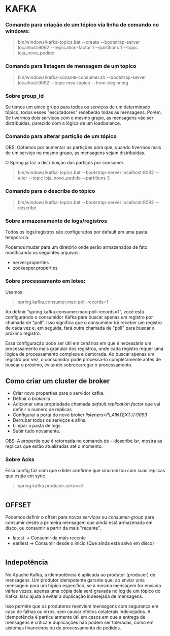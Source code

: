 # KAFKA

### Comando para criação de um tópico via linha de comando no windows:

> bin/windows/kafka-topics.bat --create --bootstrap-server localhost:9092 --replication-factor 1 --partitions 1 --topic loja_novo_pedido

### Comando para listagem de mensagem de um topico
> bin/windows/kafka-console-consumer.sh --bootstrap-server localhost:9092 --topic meu-topico --from-beginning

### Sobre group_id


Se temos um unico grupo para todos os serviços de um determinado tópico, todos esses "escutadores" receberão todas as mensagens. Porém, Se tivermos dois serviços com o mesmo grupo, as mensagens vão ser distribuidas, parecido com a lógica de um loadbalance.

### Comando para alterar partição de um tópico

OBS: Optamos por aumentar as partições para que, quando tivermos mais de um serviço no mesmo grupo, as mensagens sejam distribuidas.

O Spring ja faz a distribuição das partiçõs por consumer.

> bin/windows/kafka-topics.bat --bootstrap-server localhost:9092 --alter --topic loja_novo_pedido --partitions 3

### Comando para o describe do tópico

> bin/windows/kafka-topics.bat --bootstrap-server localhost:9092 --describe

### Sobre armazenamento de logs/registros

Todos os logs/registros são configurados por default em uma pasta temporaria.

Podemos mudar para um diretório onde serão armazenados de fato modificando os seguintes arquivos:

* server.properties
* zookeeper.properties

### Sobre processamento em lotes:

Usamos:
> spring.kafka.consumer.max-poll-records=1

Ao definir "spring.kafka.consumer.max-poll-records=1", você está configurando o consumidor Kafka para buscar apenas um registro por chamada de "poll". Isso significa que o consumidor irá receber um registro de cada vez e, em seguida, fará outra chamada de "poll" para buscar o próximo registro.

Essa configuração pode ser útil em cenários em que é necessário um processamento mais granular dos registros, onde cada registro requer uma lógica de processamento complexa e demorada. Ao buscar apenas um registro por vez, o consumidor pode processá-lo completamente antes de buscar o próximo, evitando sobrecarregar o processamento.

## Como criar um cluster de broker

* Criar novo properties para o servidor kafka.
* Definir o *broker.id*
* Adicionar uma propriedade chamada *default.replication.factor* que vai definir o numero de replicas
* Configurar a porta do novo broker *listeners=PLAINTEXT://:9093*
* Derrubar todos os serviços e afins.
* Limpar a pasta de logs.
* Subir tudo novamente.

OBS: A propertie que é retornada no comando de --describe *Isr*, mostra as replicas que estão atualizadas até o momento.

### Sobre Acks

Essa config faz com que o lider confirme que sincronizou com suas replicas que estão em sync.
> spring.kafka.producer.acks=all


#

## OFFSET

Podemos definir o offset para novos *serviços* ou *consumer-group* para consumir desde a primeira mensagem que ainda está armazenada em disco, ou consumir a partir da mais "recente".

* latest -> Consumir da mais recente
* earliest -> Consumir desde o inicio (Que ainda está salvo em disco)

#

## Indepotência

No Apache Kafka, a idempotência é aplicada ao produtor (producer) de mensagens. Um produtor idempotente garante que, ao enviar uma mensagem para um tópico específico, se a mesma mensagem for enviada várias vezes, apenas uma cópia dela será gravada no log de um tópico do Kafka. Isso ajuda a evitar a duplicação indesejada de mensagens.

Isso permite que os produtores reenviem mensagens com segurança em caso de falhas ou erros, sem causar efeitos colaterais indesejados. A idempotência é particularmente útil em casos em que a entrega de mensagens é crítica e duplicações não podem ser toleradas, como em sistemas financeiros ou de processamento de pedidos.
